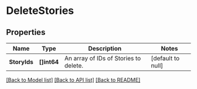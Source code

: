 # DeleteStories

## Properties
Name | Type | Description | Notes
------------ | ------------- | ------------- | -------------
**StoryIds** | **[]int64** | An array of IDs of Stories to delete. | [default to null]

[[Back to Model list]](../README.md#documentation-for-models) [[Back to API list]](../README.md#documentation-for-api-endpoints) [[Back to README]](../README.md)


